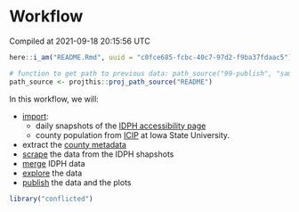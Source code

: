 Workflow
================
Compiled at 2021-09-18 20:15:56 UTC

``` r
here::i_am("README.Rmd", uuid = "c0fce685-fcbc-40c7-97d2-f9ba37fdaac5")

# function to get path to previous data: path_source("99-publish", "sample.csv")
path_source <- projthis::proj_path_source("README")
```

In this workflow, we will:

  - [import](00-import.md):
      - daily snapshots of the [IDPH accessibility
        page](https://coronavirus.iowa.gov/pages/access)
      - county population from
        [ICIP](https://www.icip.iastate.edu/tables/population/counties-estimates)
        at Iowa State University.
  - extract the [county metadata](01-county-metadata.md)
  - [scrape](02-scrape-idph.md) the data from the IDPH shapshots
  - [merge](03-merge.md) IDPH data
  - [explore](04-explore.md) the data
  - [publish](99-publish.md) the data and the plots

<!-- end list -->

``` r
library("conflicted")
```
